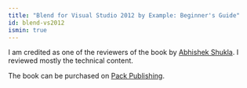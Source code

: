 ```yaml
---
title: "Blend for Visual Studio 2012 by Example: Beginner's Guide"
id: blend-vs2012
ismin: true
---
```


I am credited as one of the reviewers of the book by [Abhishek Shukla](http://www.abhishekshukla.com/). I reviewed mostly the technical content.

The book can be purchased on [Pack Publishing](https://www.packtpub.com/application-development/blend-visual-studio-2012-example-beginners-guide).
